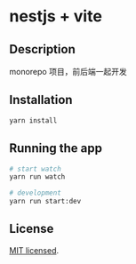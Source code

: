 # nestjs + vite

## Description

monorepo 项目，前后端一起开发

## Installation

```bash
yarn install
```

## Running the app

```bash
# start watch
yarn run watch

# development
yarn run start:dev
```

## License

[MIT licensed](LICENSE).

